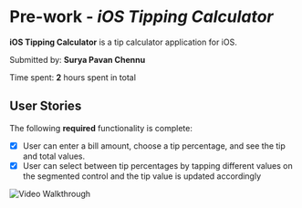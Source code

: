 # Pre-work - *iOS Tipping Calculator*

**iOS Tipping Calculator** is a tip calculator application for iOS.

Submitted by: **Surya Pavan Chennu**

Time spent: **2** hours spent in total

## User Stories

The following **required** functionality is complete:

* [x] User can enter a bill amount, choose a tip percentage, and see the tip and total values.
* [x] User can select between tip percentages by tapping different values on the segmented control and the tip value is updated accordingly

<img src='http://g.recordit.co/oi7EOLYTHI.gif' title='Video Walkthrough' width='' alt='Video Walkthrough' />
